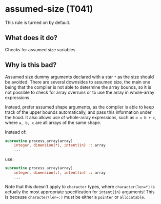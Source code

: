 # assumed-size (T041)
This rule is turned on by default.

## What does it do?
Checks for assumed size variables

## Why is this bad?
Assumed size dummy arguments declared with a star `*` as the size should be
avoided. There are several downsides to assumed size, the main one being
that the compiler is not able to determine the array bounds, so it is not
possible to check for array overruns or to use the array in whole-array
expressions.

Instead, prefer assumed shape arguments, as the compiler is able to keep track of
the upper bounds automatically, and pass this information under the hood. It also
allows use of whole-array expressions, such as `a = b + c`, where `a, b, c` are
all arrays of the same shape.

Instead of:

```f90
subroutine process_array(array)
    integer, dimension(*), intent(in) :: array
    ...
```

use:

```f90
subroutine process_array(array)
    integer, dimension(:), intent(in) :: array
    ...
```

Note that this doesn't apply to `character` types, where `character(len=*)` is
actually the most appropriate specification for `intent(in)` arguments! This is
because `character(len=:)` must be either a `pointer` or `allocatable`.